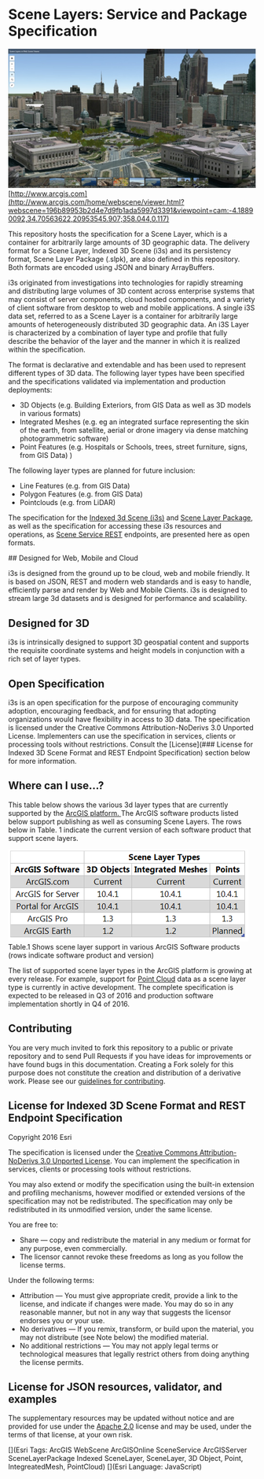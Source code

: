 Scene Layers: Service and Package Specification
===============================================

![App](./sceneLayers.jpg "Multiple Scene Services in a WebViewer")[http://www.arcgis.com](http://www.arcgis.com/home/webscene/viewer.html?webscene=196b89953b2d4e7d9fb1ada5997d3391&viewpoint=cam:-4.18890092,34.70563622,20953545.907;358.044,0.117)

This repository hosts the specification for a Scene Layer, which is a container for arbitrarily large amounts of 3D geographic data. The delivery format for a Scene Layer, Indexed 3D Scene (i3s) and its persistency format, Scene Layer Package (.slpk), are also defined in this repository. Both formats are encoded using JSON and binary ArrayBuffers.

<p>i3s originated from investigations into technologies for rapidly streaming and distributing large volumes of 3D content across enterprise systems that may consist of server components, cloud hosted components, and a variety of client software from desktop to web and mobile applications.
A single i3S data set, referred to as a Scene Layer is a container for arbitrarily large amounts of heterogeneously distributed 3D geographic data. An i3S Layer is characterized by a combination of layer type and profile that fully describe the behavior of the layer and the manner in which it is realized within the specification.</p>
<p>

The format is declarative and extendable and has been used to represent different types of 3D data.
The following layer types have been specified and the specifications validated via implementation and production deployments:
- 3D Objects (e.g. Building Exteriors, from GIS Data  as well as 3D models in various formats)
- Integrated Meshes (e.g. eg an integrated surface representing the skin of the earth, from satellite, aerial or drone imagery via dense  matching photogrammetric software)
- Point Features (e.g. Hospitals or Schools, trees, street furniture, signs, from GIS Data) )

The following layer types are planned for future inclusion:

- Line Features (e.g. from GIS Data)
- Polygon Features (e.g. from GIS Data)
- Pointclouds (e.g. from LiDAR)

The specification for the [Indexed 3d Scene (i3s)](./format/Indexed%203d%20Scene%20Format%20Specification.md)  and [Scene Layer Package](./format/Indexed%203d%20Scene%20Format%20Specification.md), as well as the specification for accessing these i3s resources and operations, as [Scene Service REST](./service/SceneService.md) endpoints, are presented here as open formats.

</p>
## Designed for Web, Mobile and Cloud  

i3s is designed from the ground up to be cloud, web and mobile friendly. It is based on JSON, REST and modern web standards and is easy to handle, efficiently parse and render by Web and Mobile Clients. i3s is designed to stream large 3d datasets and is designed for performance and scalability.

## Designed for 3D
i3s is intrinsically designed to support 3D geospatial content and supports the requisite coordinate systems and height models in conjunction with a rich set of layer types.

## Open Specification

i3s is an open specification for the purpose of encouraging community adoption, encouraging feedback, and for ensuring that adopting organizations would have flexibility in access to 3D data. The specification is licensed under the Creative Commons Attribution-NoDerivs 3.0 Unported License. Implementers can use the specification in services, clients or processing tools without restrictions. Consult the [License](### License for Indexed 3D Scene Format and REST Endpoint Specification) section below for more information.

## Where can I use...?

This table below shows the various 3d layer types that are currently supported by the <a href="http://server.arcgis.com/en/server/latest/publish-services/windows/scene-services.htm#">ArcGIS platform. </a>
The ArcGIS software products listed below support publishing as well as consuming Scene Layers. The rows below in Table. 1 indicate the current version of each software product that support scene layers.

   ![App](./software_stack.png "Table showing the various ArcGIS software products that support Scene Layers")    
Table.1 Shows scene layer support in various ArcGIS Software products (rows indicate software product and version)

The list of supported scene layer types in the ArcGIS platform is growing at every release. For example, support for [Point Cloud](./profiles/pointcloud.md) data as a scene layer type is currently in active development. The complete specification is expected to be released in Q3 of 2016 and production software implementation shortly in Q4 of 2016.



## Contributing

You are very much invited to fork this repository to a public or private repository and to send Pull Requests if you have ideas for improvements or have found bugs in this documentation. Creating a Fork solely for this purpose
does not constitute the creation and distribution of a derivative work. Please see our [guidelines for contributing](https://github.com/esri/contributing).

## License for Indexed 3D Scene Format and REST Endpoint Specification

Copyright 2016 Esri

The specification is licensed under the [Creative Commons Attribution-NoDerivs 3.0 Unported License](http://creativecommons.org/licenses/by-nd/3.0/).
You can implement the specification in services, clients or processing tools without restrictions.

You may also extend or modify the specification using the built-in extension and profiling mechanisms, however modified or extended versions of the specification may not be redistributed. The specification may only be redistributed in its unmodified version, under the same license.

You are free to:

- Share — copy and redistribute the material in any medium or format for any purpose, even commercially.
- The licensor cannot revoke these freedoms as long as you follow the license terms.

Under the following terms:

- Attribution — You must give appropriate credit, provide a link to the license, and indicate if changes were made. You may do so in any reasonable manner, but not in any way that suggests the licensor endorses you or your use.
- No derivatives — If you remix, transform, or build upon the material, you may not distribute (see Note below) the modified material.
- No additional restrictions — You may not apply legal terms or technological measures that legally restrict others from doing anything the license permits.

## License for JSON resources, validator, and examples

The supplementary resources may be updated without notice and are provided for use under the [Apache 2.0](https://www.apache.org/licenses/LICENSE-2.0) license and may be used, under the terms of that license, at your own risk.

[](Esri Tags: ArcGIS WebScene ArcGISOnline SceneService ArcGISServer SceneLayerPackage Indexed SceneLayer, SceneLayer, 3D Object, Point, IntegreatedMesh, PointCloud)
[](Esri Language: JavaScript)
